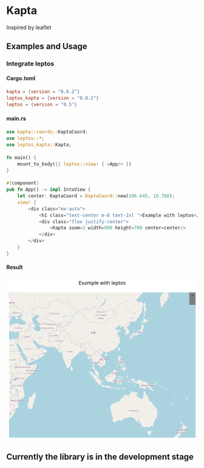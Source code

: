# Kapta

Inspired by leaflet

## Examples and Usage

### Integrate leptos

#### Cargo.toml

```toml
kapta = {version = "0.0.2"}
leptos_kapta = {version = "0.0.2"}
leptos = {version = "0.5"}
```

#### main.rs

```rust
use kapta::coords::KaptaCoord;
use leptos::*;
use leptos_kapta::Kapta;

fn main() {    
    mount_to_body(|| leptos::view! { <App/> })
}

#[component]
pub fn App() -> impl IntoView {
    let center: KaptaCoord = KaptaCoord::new(106.645, 10.788);
    view! {
        <div class="mx-auto">
            <h1 class="text-center m-8 text-2xl ">Example with leptos</h1>
            <div class="flex justify-center">
                <Kapta zoom=3 width=900 height=700 center=center/>
            </div>
        </div>
    }
}
```

#### Result

![PieChart](./examples/assets/integrate_leptos.png)

## Currently the library is in the development stage
